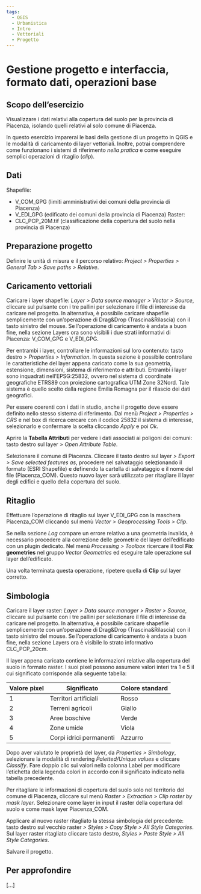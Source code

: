 ```yaml
---
tags:
  - QGIS
  - Urbanistica
  - Intro
  - Vettoriali
  - Progetto
---
```

# Gestione progetto e interfaccia, formato dati, operazioni base

## Scopo dell’esercizio 

Visualizzare i dati relativi alla copertura del suolo per la provincia di Piacenza, isolando quelli relativi al solo comune di Piacenza.

In questo esercizio imparerai le basi della gestione di un progetto in QGIS e le modalità di caricamento di layer vettoriali. Inoltre, potrai comprendere come funzionano i sistemi di riferimento *nella pratica* e come eseguire semplici operazioni di ritaglio (*clip*).

## Dati

Shapefile:
* V_COM_GPG (limiti amministrativi dei comuni della provincia di Piacenza)
* V_EDI_GPG (edificato dei comuni della provincia di Piacenza)
Raster:
* CLC_PCP_20M.tif (classificazione della copertura del suolo nella provincia di Piacenza)

## Preparazione progetto

Definire le unità di misura e il percorso relativo: *Project > Properties > General Tab > Save paths > Relative*.

## Caricamento vettoriali

Caricare i layer shapefile: *Layer > Data source manager > Vector > Source*, cliccare sul pulsante con i tre pallini per selezionare il file di interesse da caricare nel progetto. In alternativa, è possibile caricare shapefile semplicemente con un’operazione di Drag&Drop (Trascina&Rilascia) con il tasto sinistro del mouse. Se l’operazione di caricamento è andata a buon fine, nella sezione Layers ora sono visibili i due strati informativi di Piacenza: V_COM_GPG e V_EDI_GPG.

Per entrambi i layer, controllare le informazioni sul loro contenuto: tasto destro > *Properties > Information*. In questa sezione è possibile controllare le caratteristiche del layer appena caricato come la sua geometria, estensione, dimensioni, sistema di riferimento e attributi. Entrambi i layer sono inquadrati nell’EPSG:25832, ovvero nel sistema di coordinate geografiche ETRS89 con proiezione cartografica UTM Zone 32Nord. Tale sistema è quello scelto dalla regione Emilia Romagna per il rilascio dei dati geografici.

Per essere coerenti con i dati in studio, anche il progetto deve essere definito nello stesso sistema di riferimento. Dal menù *Project > Properties > CRS* e nel box di ricerca cercare con il codice 25832 il sistema di interesse, selezionarlo e confermare la scelta cliccando *Apply* e poi *Ok*.

Aprire la **Tabella Attributi** per vedere i dati associati ai poligoni dei comuni: tasto destro sul layer *> Open Attribute Table*.

Selezionare il comune di Piacenza. Cliccare il tasto destro sul layer *> Export > Save selected features as*, procedere nel salvataggio selezionando il formato (ESRI Shapefile) e definendo la cartella di salvataggio e il nome del file (Piacenza_COM). Questo nuovo layer sarà utilizzato per ritagliare il layer degli edifici e quello della copertura del suolo.

## Ritaglio

Effettuare l’operazione di ritaglio sul layer V_EDI_GPG con la maschera Piacenza_COM cliccando sul menù *Vector > Geoprocessing Tools > Clip*. 

Se nella sezione *Log* compare un errore relativo a una geometria invalida, è necessario procedere alla correzione delle geometrie del layer dell’edificato con un plugin dedicato. Nel menù *Processing > Toolbox* ricercare il tool **Fix geometries** nel gruppo *Vector Geometries* ed eseguire tale operazione sul layer dell’edificato.

Una volta terminata questa operazione, ripetere quella di **Clip** sul layer corretto.

## Simbologia

Caricare il layer raster: *Layer > Data source manager > Raster > Source*, cliccare sul pulsante con i tre pallini per selezionare il file di interesse da caricare nel progetto. In alternativa, è possibile caricare shapefile semplicemente con un’operazione di Drag&Drop (Trascina&Rilascia) con il tasto sinistro del mouse. Se l’operazione di caricamento è andata a buon fine, nella sezione Layers ora è visibile lo strato informativo CLC_PCP_20cm.

Il layer appena caricato contiene le informazioni relative alla copertura del suolo in formato raster. I suoi pixel possono assumere valori interi tra 1 e 5 il cui significato corrisponde alla seguente tabella:

| Valore pixel   | Significato    | Colore standard       |
| ------ | ----- | ------- |
| 1 | Territori artificiali | Rosso |
| 2 | Terreni agricoli | Giallo |
| 3 | Aree boschive | Verde |
| 4 | Zone umide | Viola |
| 5 | Corpi idrici permanenti | Azzurro |

Dopo aver valutato le proprietà del layer, da *Properties > Simbology*, selezionare la modalità di rendering *Paletted/Unique values* e cliccare *Classify*. Fare doppio clic sui valori nella colonna Label per modificare l’etichetta della legenda colori in accordo con il significato indicato nella tabella precedente.

Per ritagliare le informazioni di copertura del suolo solo nel territorio del comune di Piacenza, cliccare sul menù *Raster > Extraction > Clip raster by mask layer*. Selezionare come layer in input il raster della copertura del suolo e come mask layer Piacenza_COM.

Applicare al nuovo raster ritagliato la stessa simbologia del precedente: tasto destro sul vecchio raster *> Styles > Copy Style > All Style Categories*. Sul layer raster ritagliato cliccare tasto destro, *Styles > Paste Style > All Style Categories*.

Salvare il progetto.

## Per approfondire

[...]